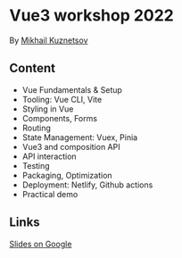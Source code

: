 # Vue3 workshop 2022

By [Mikhail Kuznetsov](https://github.com/shershen08/)

## Content

- Vue Fundamentals & Setup
- Tooling: Vue CLI, Vite
- Styling in Vue
- Components, Forms
- Routing
- State Management: Vuex, Pinia
- Vue3 and composition API
- API interaction
- Testing
- Packaging, Optimization
- Deployment: Netlify, Github actions
- Practical demo

## Links

[Slides on Google](https://docs.google.com/presentation/d/1D9StU3DAt5rzadWl7JAKt3_CQHpnvazPRPCdZ_86I5w/edit?usp=sharing)